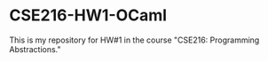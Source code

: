 # CSE216-HW1-OCaml
This is my repository for HW#1 in the course "CSE216: Programming Abstractions." 
